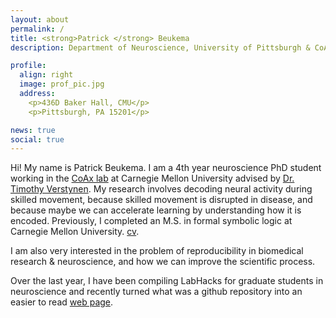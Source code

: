 ```yaml
---
layout: about
permalink: /
title: <strong>Patrick </strong> Beukema
description: Department of Neuroscience, University of Pittsburgh & CoAxLab, Carnegie Mellon University

profile:
  align: right
  image: prof_pic.jpg
  address: 
    <p>436D Baker Hall, CMU</p>
    <p>Pittsburgh, PA 15201</p>

news: true
social: true
---
```


Hi! My name is Patrick Beukema. I am a 4th year neuroscience PhD student working in the [CoAx lab](http://www.psy.cmu.edu/~coaxlab/) at Carnegie Mellon University advised by [Dr. Timothy Verstynen](https://www.cmu.edu/dietrich/psychology/people/core-training-faculty/verstynen-timothy.html). My research involves decoding neural activity during skilled movement, because skilled movement is disrupted in disease, and because maybe we can accelerate learning by understanding how it is encoded. Previously, I completed an M.S. in formal symbolic logic at Carnegie Mellon University. [cv](http://www.psy.cmu.edu/~coaxlab/resumes/beukema.pdf).

I am also very interested in the problem of reproducibility in biomedical research & neuroscience, and how we can improve the scientific process. 

Over the last year, I have been compiling LabHacks for graduate students in neuroscience and recently turned what was a github repository into an easier to read [web page](https://pbeukema.github.io/LabHacks/). 
